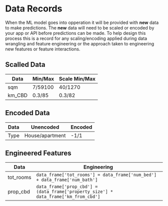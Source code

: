 # Data Records

When the ML model goes into opperation it will be provided with **new** data to make predictions. The **new** data will need to be scaled or encoded by your app or API before predictions can be made. To help design this process this is a record for any scaling/encoding applied during data wrangling and feature engineering or the approach taken to engineering new features or feature interactions.

## Scalled Data

| Data   | Min/Max | Scale Min/Max |
| ------ | ------- | ------------- |
| sqm    | 7/59100 | 40/1270       |
| km_CBD | 0.3/85  | 0.3/82        |

## Encoded Data

| Data | Unencoded       | Encoded |
| ---- | --------------- | ------- |
| Type | House/apartment | -1/1    |

## Engineered Features

| Data      | Engineering                                                                         |
| --------- | ----------------------------------------------------------------------------------- |
| tot_rooms | `data_frame['tot_rooms'] = data_frame['num_bed'] + data_frame['num_bath']`          |
| prop_cbd  | `data_frame['prop_cbd'] = (data_frame['property_size'] * data_frame['km_from_cbd']` |
